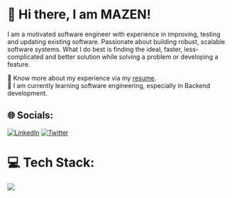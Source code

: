 # 💫 Hi there, I am MAZEN!
I am a motivated software engineer with experience in improving, testing and updating existing software. Passionate about building robust, scalable software systems. What I do best is finding the ideal, faster, less-complicated and better solution while solving a problem or developing a feature.

🔭 Know more about my experience via my [resume](https://docs.google.com/document/d/1C7ZUZAhiEGdHeh8I485bS2-rDm86Me5N-U-vA6uwqPQ/pub).
<br>🌱 I am currently learning software engineering, especially in Backend development. <br>


## 🌐 Socials:
 [![LinkedIn](https://img.shields.io/badge/LinkedIn-%230077B5.svg?logo=linkedin&logoColor=white)](https://linkedin.com/in/https://www.linkedin.com/in/mazen-mohamed-b55294230)  [![Twitter](https://img.shields.io/badge/Twitter-%231DA1F2.svg?logo=Twitter&logoColor=white)](https://twitter.com/https://twitter.com/____Mazen?t=1LP8hP8VMxgm1oXSQYmQUw&s=09) 

# 💻 Tech Stack:
<p align="left">
  <a href="https://skillicons.dev">
    <img src="https://skillicons.dev/icons?i=nodejs,git,js,express,ts,nestjs,jest,graphql,postgres,prisma,sequelize,mongodb,rabbitmq,redis,kubernetes,docker,aws,,&perline=17" />
  </a>
</p>

<!-- Proudly created with GPRM ( https://gprm.itsvg.in ) -->
